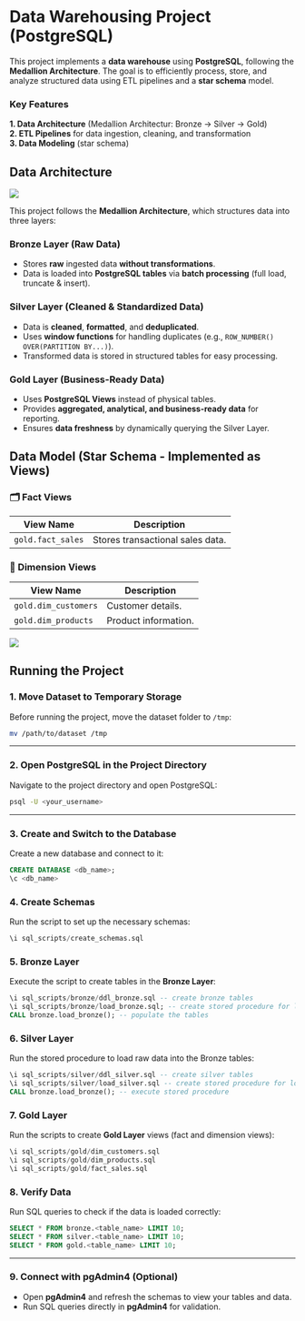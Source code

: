 # Data Warehousing Project (PostgreSQL)

This project implements a **data warehouse** using **PostgreSQL**, following the **Medallion Architecture**. The goal is to efficiently process, store, and analyze structured data using ETL pipelines and a **star schema** model.



### **Key Features**

**1. Data Architecture** (Medallion Architectur: Bronze → Silver → Gold)  
**2. ETL Pipelines** for data ingestion, cleaning, and transformation  
**3. Data Modeling** (star schema)



## **Data Architecture**

![](/home/brianoyollo/snap/marktext/9/.config/marktext/images/2025-03-21-15-34-32-data_architecture.jpg)

This project follows the **Medallion Architecture**, which structures data into three layers:

### **Bronze Layer** (Raw Data)

- Stores **raw** ingested data **without transformations**.
- Data is loaded into **PostgreSQL tables** via **batch processing** (full load, truncate & insert).

### **Silver Layer** (Cleaned & Standardized Data)

- Data is **cleaned**, **formatted**, and **deduplicated**.
- Uses **window functions** for handling duplicates (e.g., `ROW_NUMBER() OVER(PARTITION BY...)`).
- Transformed data is stored in structured tables for easy processing.

### **Gold Layer** (Business-Ready Data)

- Uses **PostgreSQL Views** instead of physical tables.
- Provides **aggregated, analytical, and business-ready data** for reporting.
- Ensures **data freshness** by dynamically querying the Silver Layer.



## **Data Model (Star Schema - Implemented as Views)**

### **🗂 Fact Views**

| View Name         | Description                      |
| ----------------- | -------------------------------- |
| `gold.fact_sales` | Stores transactional sales data. |

### **📌 Dimension Views**

| View Name            | Description          |
| -------------------- | -------------------- |
| `gold.dim_customers` | Customer details.    |
| `gold.dim_products`  | Product information. |

![](/home/brianoyollo/snap/marktext/9/.config/marktext/images/2025-03-21-15-36-44-data_mart.jpg)





## **Running the Project**

### **1. Move Dataset to Temporary Storage**

Before running the project, move the dataset folder to `/tmp`:

```bash
mv /path/to/dataset /tmp
```

---

### **2. Open PostgreSQL in the Project Directory**

Navigate to the project directory and open PostgreSQL:

```bash
psql -U <your_username>
```

---

### **3. Create and Switch to the Database**

Create a new database and connect to it:

```sql
CREATE DATABASE <db_name>;
\c <db_name>
```

### **4. Create Schemas**

Run the script to set up the necessary schemas:

```sql
\i sql_scripts/create_schemas.sql
```

### **5. Bronze Layer**

Execute the script to create tables in the **Bronze Layer**:

```sql
\i sql_scripts/bronze/ddl_bronze.sql -- create bronze tables
\i sql_scripts/bronze/load_bronze.sql; -- create stored procedure for laoding the tables
CALL bronze.load_bronze(); -- populate the tables
```

### **6. Silver Layer**

Run the stored procedure to load raw data into the Bronze tables:

```sql
\i sql_scripts/silver/ddl_silver.sql -- create silver tables
\i sql_scripts/silver/load_silver.sql -- create stored procedure for loading the tables
CALL bronze.load_bronze(); -- execute stored procedure
```

### **7. Gold Layer**

Run the scripts to create **Gold Layer** views (fact and dimension views):

```sql
\i sql_scripts/gold/dim_customers.sql
\i sql_scripts/gold/dim_products.sql
\i sql_scripts/gold/fact_sales.sql
```

### **8. Verify Data**

Run SQL queries to check if the data is loaded correctly:

```sql
SELECT * FROM bronze.<table_name> LIMIT 10;
SELECT * FROM silver.<table_name> LIMIT 10;
SELECT * FROM gold.<table_name> LIMIT 10;
```

---

### **9. Connect with pgAdmin4 (Optional)**

- Open **pgAdmin4** and refresh the schemas to view your tables and data.
- Run SQL queries directly in **pgAdmin4** for validation.
